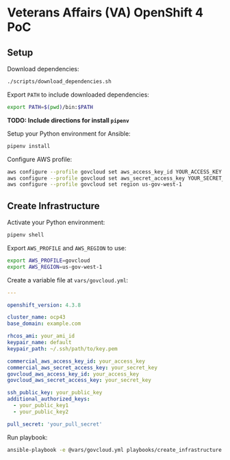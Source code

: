 # Veterans Affairs (VA) OpenShift 4 PoC

## Setup

Download dependencies:

```bash
./scripts/download_dependencies.sh
```

Export `PATH` to include downloaded dependencies:

```bash
export PATH=$(pwd)/bin:$PATH
```

**TODO: Include directions for install `pipenv`**

Setup your Python environment for Ansible:

```bash
pipenv install
```

Configure AWS profile:

```bash
aws configure --profile govcloud set aws_access_key_id YOUR_ACCESS_KEY
aws configure --profile govcloud set aws_secret_access_key YOUR_SECRET_KEY
aws configure --profile govcloud set region us-gov-west-1
```

## Create Infrastructure

Activate your Python environment:

```bash
pipenv shell
```

Export `AWS_PROFILE` and `AWS_REGION` to use:

```bash
export AWS_PROFILE=govcloud
export AWS_REGION=us-gov-west-1
```

Create a variable file at `vars/govcloud.yml`:

```yaml
---

openshift_version: 4.3.8

cluster_name: ocp43
base_domain: example.com

rhcos_ami: your_ami_id
keypair_name: default
keypair_path: ~/.ssh/path/to/key.pem

commercial_aws_access_key_id: your_access_key
commercial_aws_secret_access_key: your_secret_key
govcloud_aws_access_key_id: your_access_key
govcloud_aws_secret_access_key: your_secret_key

ssh_public_key: your_public_key
additional_authorized_keys:
  - your_public_key1
  - your_public_key2

pull_secret: 'your_pull_secret'
```

Run playbook:

```bash
ansible-playbook -e @vars/govcloud.yml playbooks/create_infrastructure.yml -v
```

